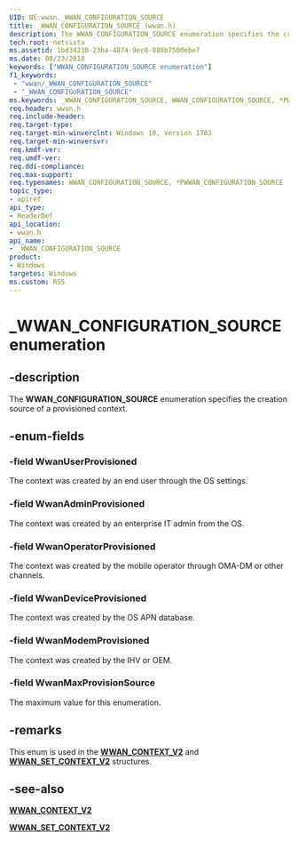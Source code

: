 ```yaml
---
UID: NE:wwan._WWAN_CONFIGURATION_SOURCE
title: _WWAN_CONFIGURATION_SOURCE (wwan.h)
description: The WWAN_CONFIGURATION_SOURCE enumeration specifies the creation source of a provisioned context.
tech.root: netvista
ms.assetid: 1bd34230-23ba-4874-9ec0-888b7500ebe7
ms.date: 08/23/2018
keywords: ["WWAN_CONFIGURATION_SOURCE enumeration"]
f1_keywords:
 - "wwan/_WWAN_CONFIGURATION_SOURCE"
 - "_WWAN_CONFIGURATION_SOURCE"
ms.keywords: _WWAN_CONFIGURATION_SOURCE, WWAN_CONFIGURATION_SOURCE, *PWWAN_CONFIGURATION_SOURCE, 
req.header: wwan.h
req.include-header:
req.target-type:
req.target-min-winverclnt: Windows 10, version 1703
req.target-min-winversvr:
req.kmdf-ver:
req.umdf-ver:
req.ddi-compliance:
req.max-support:
req.typenames: WWAN_CONFIGURATION_SOURCE, *PWWAN_CONFIGURATION_SOURCE
topic_type: 
- apiref
api_type: 
- HeaderDef
api_location: 
- wwan.h
api_name: 
- _WWAN_CONFIGURATION_SOURCE
product: 
- Windows
targetos: Windows
ms.custom: RS5
---
```


# _WWAN_CONFIGURATION_SOURCE enumeration

## -description

The **WWAN_CONFIGURATION_SOURCE** enumeration specifies the creation source of a provisioned context.

## -enum-fields

### -field WwanUserProvisioned 

The context was created by an end user through the OS settings.

### -field WwanAdminProvisioned 

The context was created by an enterprise IT admin from the OS.

### -field WwanOperatorProvisioned 

The context was created by the mobile operator through OMA-DM or other channels.

### -field WwanDeviceProvisioned 

The context was created by the OS APN database.

### -field WwanModemProvisioned 

The context was created by the IHV or OEM.

### -field WwanMaxProvisionSource 

The maximum value for this enumeration.

## -remarks

This enum is used in the [**WWAN_CONTEXT_V2**](ns-wwan-_wwan_context_v2.md) and [**WWAN_SET_CONTEXT_V2**](ns-wwan-_wwan_set_context_v2.md) structures.

## -see-also

[**WWAN_CONTEXT_V2**](ns-wwan-_wwan_context_v2.md)

[**WWAN_SET_CONTEXT_V2**](ns-wwan-_wwan_set_context_v2.md)
